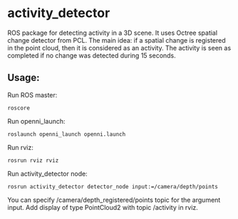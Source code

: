 # activity_detector

ROS package for detecting activity in a 3D scene.
It uses Octree spatial change detector from PCL. The main idea: if a spatial change is registered in the point cloud, then it is considered as an activity. The activity is seen as completed if no change was detected during 15 seconds.
## Usage:
Run ROS master:
```
roscore
```
Run openni_launch:
```
roslaunch openni_launch openni.launch
```
Run rviz:
```
rosrun rviz rviz
```
Run activity_detector node:
```
rosrun activity_detector detector_node input:=/camera/depth/points
```
You can specify /camera/depth_registered/points topic for the argument input.
Add display of type PointCloud2 with topic /activity in rviz.
